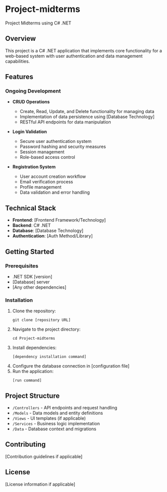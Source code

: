 # Project-midterms
Project Midterms using C# .NET

## Overview
This project is a C# .NET application that implements core functionality for a web-based system with user authentication and data management capabilities.

## Features

### Ongoing Development
- **CRUD Operations**
  - Create, Read, Update, and Delete functionality for managing data
  - Implementation of data persistence using [Database Technology]
  - RESTful API endpoints for data manipulation

- **Login Validation**
  - Secure user authentication system
  - Password hashing and security measures
  - Session management
  - Role-based access control

- **Registration System**
  - User account creation workflow
  - Email verification process
  - Profile management
  - Data validation and error handling

## Technical Stack
- **Frontend**: [Frontend Framework/Technology]
- **Backend**: C# .NET
- **Database**: [Database Technology]
- **Authentication**: [Auth Method/Library]

## Getting Started

### Prerequisites
- .NET SDK [version]
- [Database] server
- [Any other dependencies]

### Installation
1. Clone the repository:
   ```
   git clone [repository URL]
   ```
2. Navigate to the project directory:
   ```
   cd Project-midterms
   ```
3. Install dependencies:
   ```
   [dependency installation command]
   ```
4. Configure the database connection in [configuration file]
5. Run the application:
   ```
   [run command]
   ```

## Project Structure
- `/Controllers` - API endpoints and request handling
- `/Models` - Data models and entity definitions
- `/Views` - UI templates (if applicable)
- `/Services` - Business logic implementation
- `/Data` - Database context and migrations

## Contributing
[Contribution guidelines if applicable]

## License
[License information if applicable]

